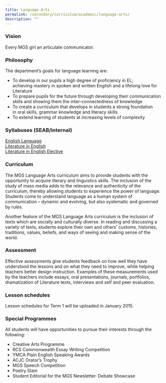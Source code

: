 ```yaml
---
title: Language Arts
permalink: /secondary/curriculum/academic/language-arts/
description: ""
---
```



### Vision

Every MGS girl an articulate communicator.

  

### Philosophy

The department’s goals for language learning are:

*   To develop in our pupils a high degree of proficiency in EL; achieving mastery in spoken and written English and a lifelong love for Literature
*   To prepare pupils for the future through developing their communication skills and showing them the inter-connectedness of knowledge
*   To create a curriculum that develops in students a strong foundation in oral skills, grammar knowledge and literacy skills 
*   To extend learning of students at increasing levels of complexity

  

### Syllabuses (SEAB/internal)

[English Language](http://www.seab.gov.sg/oLevel/2015Syllabus/1128_2015.pdf)  
[Literature in English](http://www.seab.gov.sg/oLevel/2015Syllabus/2065_2015.pdf)  
[Literature in English Elective](http://www.seab.gov.sg/oLevel/2015Syllabus/2204_2015.pdf)  
  

### Curriculum

The MGS Language Arts curriculum aims to provide students with the opportunity to acquire literary and linguistics skills. The inclusion of the study of mass media adds to the relevance and authenticity of the curriculum, thereby allowing students to experience the power of language. Students come to understand language as a human system of communication – dynamic and evolving, but also systematic and governed by rules.  
  

Another feature of the MGS Language Arts curriculum is the inclusion of texts which are socially and culturally diverse. In reading and discussing a variety of texts, students explore their own and others’ customs, histories, traditions, values, beliefs, and ways of seeing and making sense of the world.  
  

### Assessment

Effective assessments give students feedback on how well they have understood the lessons and on what they need to improve, while helping teachers better design instruction. Examples of these measurements used by the teachers include essays, oral presentations, journals, portfolios, dramatization of Literature texts, interviews and self and peer evaluation.  
  

### Lesson schedules

Lesson schedules for Term 1 will be uploaded in January 2015.

  

### Special Programmes

All students will have opportunities to pursue their interests through the following:  

*   Creative Arts Programme
*   RCS Commonwealth Essay Writing Competition
*   YMCA Plain English Speaking Awards
*   ACJC Orator’s Trophy
*   MGS Speech Competition
*   Poetry Slam
*   Student Editorial for the MGS Newsletter· Debate Showcase